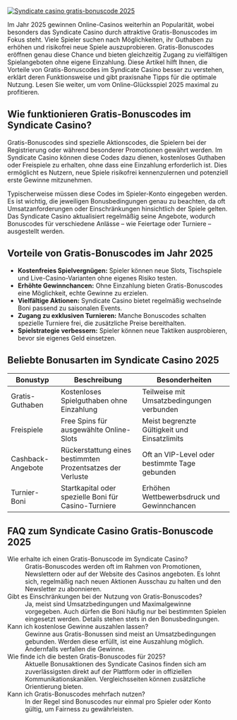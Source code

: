 [![Syndicate casino gratis-bonuscode 2025](https://123-caf.pages.dev/gitsignup.png)](https://vrmoo.ru/Bt82HjjY)

<div>   <p>Im Jahr 2025 gewinnen Online-Casinos weiterhin an Popularität, wobei besonders das Syndicate Casino durch attraktive Gratis-Bonuscodes im Fokus steht. Viele Spieler suchen nach Möglichkeiten, ihr Guthaben zu erhöhen und risikofrei neue Spiele auszuprobieren. Gratis-Bonuscodes eröffnen genau diese Chance und bieten gleichzeitig Zugang zu vielfältigen Spielangeboten ohne eigene Einzahlung. Diese Artikel hilft Ihnen, die Vorteile von Gratis-Bonuscodes im Syndicate Casino besser zu verstehen, erklärt deren Funktionsweise und gibt praxisnahe Tipps für die optimale Nutzung. Lesen Sie weiter, um vom Online-Glücksspiel 2025 maximal zu profitieren.</p>  <h2>Wie funktionieren Gratis-Bonuscodes im Syndicate Casino?</h2>   <p>Gratis-Bonuscodes sind spezielle Aktionscodes, die Spielern bei der Registrierung oder während besonderer Promotionen gewährt werden. Im Syndicate Casino können diese Codes dazu dienen, kostenloses Guthaben oder Freispiele zu erhalten, ohne dass eine Einzahlung erforderlich ist. Dies ermöglicht es Nutzern, neue Spiele risikofrei kennenzulernen und potenziell erste Gewinne mitzunehmen.</p>   <p>Typischerweise müssen diese Codes im Spieler-Konto eingegeben werden. Es ist wichtig, die jeweiligen Bonusbedingungen genau zu beachten, da oft Umsatzanforderungen oder Einschränkungen hinsichtlich der Spiele gelten. Das Syndicate Casino aktualisiert regelmäßig seine Angebote, wodurch Bonuscodes für verschiedene Anlässe – wie Feiertage oder Turniere – ausgestellt werden.</p>  <h2>Vorteile von Gratis-Bonuscodes im Jahr 2025</h2>   <ul>     <li><strong>Kostenfreies Spielvergnügen:</strong> Spieler können neue Slots, Tischspiele und Live-Casino-Varianten ohne eigenes Risiko testen.</li>     <li><strong>Erhöhte Gewinnchancen:</strong> Ohne Einzahlung bieten Gratis-Bonuscodes eine Möglichkeit, echte Gewinne zu erzielen.</li>     <li><strong>Vielfältige Aktionen:</strong> Syndicate Casino bietet regelmäßig wechselnde Boni passend zu saisonalen Events.</li>     <li><strong>Zugang zu exklusiven Turnieren:</strong> Manche Bonuscodes schalten spezielle Turniere frei, die zusätzliche Preise bereithalten.</li>     <li><strong>Spielstrategie verbessern:</strong> Spieler können neue Taktiken ausprobieren, bevor sie eigenes Geld einsetzen.</li>   </ul>  <h2>Beliebte Bonusarten im Syndicate Casino 2025</h2>   <table>     <thead>       <tr>         <th>Bonustyp</th>         <th>Beschreibung</th>         <th>Besonderheiten</th>       </tr>     </thead>     <tbody>       <tr>         <td>Gratis-Guthaben</td>         <td>Kostenloses Spielguthaben ohne Einzahlung</td>         <td>Teilweise mit Umsatzbedingungen verbunden</td>       </tr>       <tr>         <td>Freispiele</td>         <td>Free Spins für ausgewählte Online-Slots</td>         <td>Meist begrenzte Gültigkeit und Einsatzlimits</td>       </tr>       <tr>         <td>Cashback-Angebote</td>         <td>Rückerstattung eines bestimmten Prozentsatzes der Verluste</td>         <td>Oft an VIP-Level oder bestimmte Tage gebunden</td>       </tr>       <tr>         <td>Turnier-Boni</td>         <td>Startkapital oder spezielle Boni für Casino-Turniere</td>         <td>Erhöhen Wettbewerbsdruck und Gewinnchancen</td>       </tr>     </tbody>   </table>  <h2>FAQ zum Syndicate Casino Gratis-Bonuscode 2025</h2>   <dl>     <dt>Wie erhalte ich einen Gratis-Bonuscode im Syndicate Casino?</dt>     <dd>Gratis-Bonuscodes werden oft im Rahmen von Promotionen, Newslettern oder auf der Website des Casinos angeboten. Es lohnt sich, regelmäßig nach neuen Aktionen Ausschau zu halten und den Newsletter zu abonnieren.</dd>      <dt>Gibt es Einschränkungen bei der Nutzung von Gratis-Bonuscodes?</dt>     <dd>Ja, meist sind Umsatzbedingungen und Maximalgewinne vorgegeben. Auch dürfen die Boni häufig nur bei bestimmten Spielen eingesetzt werden. Details stehen stets in den Bonusbedingungen.</dd>      <dt>Kann ich kostenlose Gewinne auszahlen lassen?</dt>     <dd>Gewinne aus Gratis-Bonussen sind meist an Umsatzbedingungen gebunden. Werden diese erfüllt, ist eine Auszahlung möglich. Andernfalls verfallen die Gewinne.</dd>      <dt>Wie finde ich die besten Gratis-Bonuscodes für 2025?</dt>     <dd>Aktuelle Bonusaktionen des Syndicate Casinos finden sich am zuverlässigsten direkt auf der Plattform oder in offiziellen Kommunikationskanälen. Vergleichsseiten können zusätzliche Orientierung bieten.</dd>      <dt>Kann ich Gratis-Bonuscodes mehrfach nutzen?</dt>     <dd>In der Regel sind Bonuscodes nur einmal pro Spieler oder Konto gültig, um Fairness zu gewährleisten.</dd>   </dl>   </div>